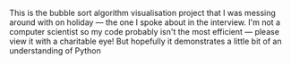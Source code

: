 This is the bubble sort algorithm visualisation project that I was messing around with on holiday — the one I spoke about in the interview. I'm not a computer scientist so my code probably isn't the most efficient — please view it with a charitable eye! But hopefully it demonstrates a little bit of an understanding of Python
